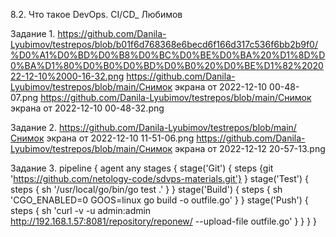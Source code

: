 8.2. Что такое DevOps. СI/СD_ Любимов

Задание 1.
https://github.com/Danila-Lyubimov/testrepos/blob/b01f6d768368e6becd6f166d317c536f6bb2b9f0/%D0%A1%D0%BD%D0%B8%D0%BC%D0%BE%D0%BA%20%D1%8D%D0%BA%D1%80%D0%B0%D0%BD%D0%B0%20%D0%BE%D1%82%202022-12-10%2000-16-32.png
https://github.com/Danila-Lyubimov/testrepos/blob/main/Снимок экрана от 2022-12-10 00-48-07.png
https://github.com/Danila-Lyubimov/testrepos/blob/main/Снимок экрана от 2022-12-10 00-48-32.png

Задание 2.
https://github.com/Danila-Lyubimov/testrepos/blob/main/Снимок экрана от 2022-12-10 11-51-06.png
https://github.com/Danila-Lyubimov/testrepos/blob/main/Снимок экрана от 2022-12-12 20-57-13.png

Задание 3.
pipeline {
 agent any
 stages {
  stage('Git') {
   steps {git 'https://github.com/netology-code/sdvps-materials.git'}
  }
  stage('Test') {
   steps {
    sh '/usr/local/go/bin/go test .'
   }
  }
   stage('Build') {
   steps {
    sh 'CGO_ENABLED=0 GOOS=linux go build -o outfile.go'
   }
  }
  stage('Push') {
   steps {
    sh 'curl -v -u admin:admin http://192.168.1.57:8081/repository/reponew/ --upload-file outfile.go'
    }
  }
 }
}
